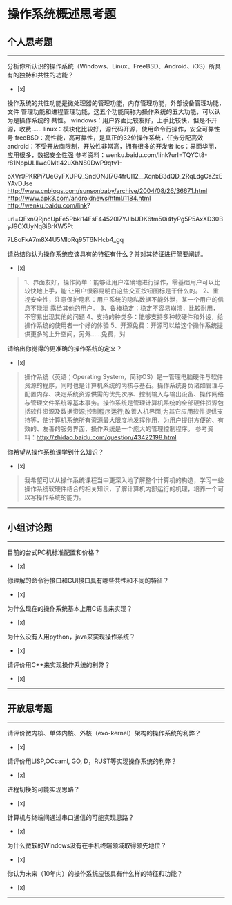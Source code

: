 # 操作系统概述思考题

## 个人思考题

---

分析你所认识的操作系统（Windows、Linux、FreeBSD、Android、iOS）所具有的独特和共性的功能？
- [x]  

>  
操作系统的共性功能是微处理器的管理功能，内存管理功能，外部设备管理功能，文件
管理功能和进程管理功能，这五个功能简称为操作系统的五大功能，可以认为是操作系统的
共性。
windows：用户界面比较友好，上手比较快，但是不开源，收费……
linux：模块化比较好，源代码开源，使用命令行操作，安全可靠性号
freeBSD：高性能，高可靠性，是真正的32位操作系统，任务分配高效
android：不受开放商限制，开放性非常高，拥有很多的开发者
ios：界面华丽，应用很多，数据安全性强
参考资料：wenku.baidu.com/link?url=TQYCt8-r81NppULlIwc0Mtl42uXhN80DwP9qtv1-

pXVr9PKRPi7UeGyFXUPQ_SndONJI7G4frUl12__XqnbB3dQD_2RqLdgCaZxEYAvDJse
http://www.cnblogs.com/sunsonbaby/archive/2004/08/26/36671.html
http://www.apk3.com/androidnews/html/1184.html
http://wenku.baidu.com/link?

url=QFxnQRjncUpFe5Pbki14FsF44520l7YJlbUDK6tm50i4fyPg5P5AxXD30ByJ9CXUyNq8iBrKW5Pt

7L8oFkA7m8X4U5MIoRq95T6NHcb4_gq

请总结你认为操作系统应该具有的特征有什么？并对其特征进行简要阐述。
- [x]  

>1、界面友好，操作简单：能够让用户准确地进行操作，零基础用户可以比较快地上手，能
让用户很容易明白这些交互按钮图标是干什么的。
2、重视安全性，注意保护隐私：用户系统的隐私数据不能外泄，某一个用户的信息不能泄
露给其他的用户。
3、鲁棒稳定：稳定不容易崩溃，比较耐用，不容易出现其他的问题
4、支持的种类多：能够支持多种软硬件和外设，给操作系统的使用者一个好的体验
5、开源免费：开源可以给这个操作系统提供更多的上升空间，另外……免费，对   

请给出你觉得的更准确的操作系统的定义？
- [x]  

> 操作系统（英语；Operating System，简称OS）是一管理电脑硬件与软件资源的程序，同时也是计算机系统的内核与基石。操作系统身负诸如管理与配置内存、决定系统资源供需的优先次序、控制输入与输出设备、操作网络与管理文件系统等基本事务。操作系统是管理计算机系统的全部硬件资源包括软件资源及数据资源;控制程序运行;改善人机界面;为其它应用软件提供支持等，使计算机系统所有资源最大限度地发挥作用，为用户提供方便的、有效的、友善的服务界面，操作系统是一个庞大的管理控制程序。
参考资料：http://zhidao.baidu.com/question/43422198.html  

你希望从操作系统课学到什么知识？
- [x]  

> 我希望可以从操作系统课程当中更深入地了解整个计算机的构造，学习一些操作系统软硬件结合的相关知识，了解计算机内部运行的机理，培养一个可以写操作系统的能力。  

---

## 小组讨论题

---

目前的台式PC机标准配置和价格？
- [x]  

> 

你理解的命令行接口和GUI接口具有哪些共性和不同的特征？
- [x]  

> 

为什么现在的操作系统基本上用C语言来实现？
- [x]  

>  

为什么没有人用python，java来实现操作系统？
- [x]  

>  

请评价用C++来实现操作系统的利弊？
- [x]  

>  

---

## 开放思考题

---

请评价微内核、单体内核、外核（exo-kernel）架构的操作系统的利弊？
- [x]  

>  

请评价用LISP,OCcaml, GO, D，RUST等实现操作系统的利弊？
- [x]  

>  

进程切换的可能实现思路？
- [x]  

>  

计算机与终端间通过串口通信的可能实现思路？
- [x]  

>  

为什么微软的Windows没有在手机终端领域取得领先地位？
- [x]  

>  

你认为未来（10年内）的操作系统应该具有什么样的特征和功能？
- [x]  

>  

---
